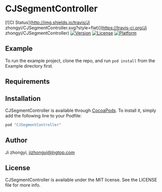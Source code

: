# CJSegmentController

[![CI Status](http://img.shields.io/travis/Ji zhongyi/CJSegmentController.svg?style=flat)](https://travis-ci.org/Ji zhongyi/CJSegmentController)
[![Version](https://img.shields.io/cocoapods/v/CJSegmentController.svg?style=flat)](http://cocoapods.org/pods/CJSegmentController)
[![License](https://img.shields.io/cocoapods/l/CJSegmentController.svg?style=flat)](http://cocoapods.org/pods/CJSegmentController)
[![Platform](https://img.shields.io/cocoapods/p/CJSegmentController.svg?style=flat)](http://cocoapods.org/pods/CJSegmentController)

## Example

To run the example project, clone the repo, and run `pod install` from the Example directory first.

## Requirements

## Installation

CJSegmentController is available through [CocoaPods](http://cocoapods.org). To install
it, simply add the following line to your Podfile:

```ruby
pod "CJSegmentController"
```

## Author

Ji zhongyi, jizhongyi@lngtop.com

## License

CJSegmentController is available under the MIT license. See the LICENSE file for more info.
